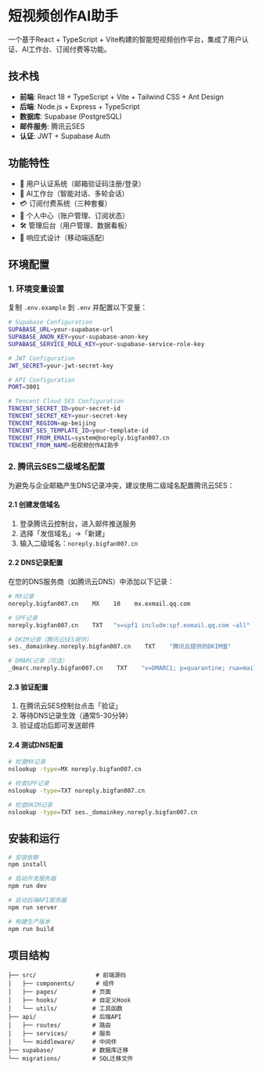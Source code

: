 # 短视频创作AI助手

一个基于React + TypeScript + Vite构建的智能短视频创作平台，集成了用户认证、AI工作台、订阅付费等功能。

## 技术栈

- **前端**: React 18 + TypeScript + Vite + Tailwind CSS + Ant Design
- **后端**: Node.js + Express + TypeScript
- **数据库**: Supabase (PostgreSQL)
- **邮件服务**: 腾讯云SES
- **认证**: JWT + Supabase Auth

## 功能特性

- 🔐 用户认证系统（邮箱验证码注册/登录）
- 🤖 AI工作台（智能对话、多轮会话）
- 💳 订阅付费系统（三种套餐）
- 👤 个人中心（账户管理、订阅状态）
- 🛠️ 管理后台（用户管理、数据看板）
- 📱 响应式设计（移动端适配）

## 环境配置

### 1. 环境变量设置

复制 `.env.example` 到 `.env` 并配置以下变量：

```bash
# Supabase Configuration
SUPABASE_URL=your-supabase-url
SUPABASE_ANON_KEY=your-supabase-anon-key
SUPABASE_SERVICE_ROLE_KEY=your-supabase-service-role-key

# JWT Configuration
JWT_SECRET=your-jwt-secret-key

# API Configuration
PORT=3001

# Tencent Cloud SES Configuration
TENCENT_SECRET_ID=your-secret-id
TENCENT_SECRET_KEY=your-secret-key
TENCENT_REGION=ap-beijing
TENCENT_SES_TEMPLATE_ID=your-template-id
TENCENT_FROM_EMAIL=system@noreply.bigfan007.cn
TENCENT_FROM_NAME=短视频创作AI助手
```

### 2. 腾讯云SES二级域名配置

为避免与企业邮箱产生DNS记录冲突，建议使用二级域名配置腾讯云SES：

#### 2.1 创建发信域名
1. 登录腾讯云控制台，进入邮件推送服务
2. 选择「发信域名」→「新建」
3. 输入二级域名：`noreply.bigfan007.cn`

#### 2.2 DNS记录配置
在您的DNS服务商（如腾讯云DNS）中添加以下记录：

```bash
# MX记录
noreply.bigfan007.cn    MX    10    mx.exmail.qq.com

# SPF记录
noreply.bigfan007.cn    TXT   "v=spf1 include:spf.exmail.qq.com ~all"

# DKIM记录（腾讯云SES提供）
ses._domainkey.noreply.bigfan007.cn    TXT    "腾讯云提供的DKIM值"

# DMARC记录（可选）
_dmarc.noreply.bigfan007.cn    TXT    "v=DMARC1; p=quarantine; rua=mailto:admin@bigfan007.cn"
```

#### 2.3 验证配置
1. 在腾讯云SES控制台点击「验证」
2. 等待DNS记录生效（通常5-30分钟）
3. 验证成功后即可发送邮件

#### 2.4 测试DNS配置
```bash
# 检查MX记录
nslookup -type=MX noreply.bigfan007.cn

# 检查SPF记录
nslookup -type=TXT noreply.bigfan007.cn

# 检查DKIM记录
nslookup -type=TXT ses._domainkey.noreply.bigfan007.cn
```

## 安装和运行

```bash
# 安装依赖
npm install

# 启动开发服务器
npm run dev

# 启动后端API服务器
npm run server

# 构建生产版本
npm run build
```

## 项目结构

```
├── src/                 # 前端源码
│   ├── components/      # 组件
│   ├── pages/          # 页面
│   ├── hooks/          # 自定义Hook
│   └── utils/          # 工具函数
├── api/                # 后端API
│   ├── routes/         # 路由
│   ├── services/       # 服务
│   └── middleware/     # 中间件
├── supabase/           # 数据库迁移
└── migrations/         # SQL迁移文件
```
